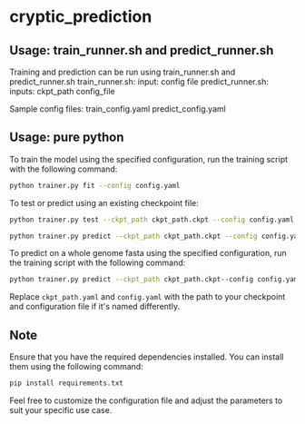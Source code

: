 # cryptic_prediction

## Usage: train_runner.sh and predict_runner.sh

Training and prediction can be run using train_runner.sh and predict_runner.sh
train_runner.sh:
input: config file
predict_runner.sh:
inputs: ckpt_path config_file

Sample config files:
train_config.yaml
predict_config.yaml

## Usage: pure python

To train the model using the specified configuration, run the training script with the following command:

```bash
python trainer.py fit --config config.yaml
```

To test or predict using an existing checkpoint file:
```bash
python trainer.py test --ckpt_path ckpt_path.ckpt --config config.yaml
```

```bash
python trainer.py predict --ckpt_path ckpt_path.ckpt --config config.yaml
```

To predict on a whole genome fasta using the specified configuration, run the training script with the following command:

```bash
python trainer.py predict --ckpt_path ckpt_path.ckpt--config config.yaml
```

Replace `ckpt_path.yaml` and `config.yaml` with the path to your checkpoint and configuration file if it's named differently.

## Note

Ensure that you have the required dependencies installed. You can install them using the following command:

```bash
pip install requirements.txt
```

Feel free to customize the configuration file and adjust the parameters to suit your specific use case.
